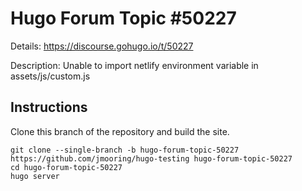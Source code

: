 # Hugo Forum Topic #50227

Details: <https://discourse.gohugo.io/t/50227>

Description: Unable to import netlify environment variable in assets/js/custom.js

## Instructions

Clone this branch of the repository and build the site.

```text
git clone --single-branch -b hugo-forum-topic-50227 https://github.com/jmooring/hugo-testing hugo-forum-topic-50227
cd hugo-forum-topic-50227
hugo server
```
